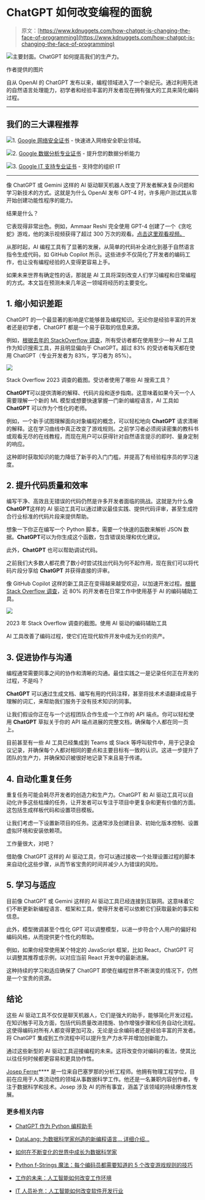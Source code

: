# ChatGPT 如何改变编程的面貌

> 原文：[https://www.kdnuggets.com/how-chatgpt-is-changing-the-face-of-programming](https://www.kdnuggets.com/how-chatgpt-is-changing-the-face-of-programming)

![主要封面。ChatGPT 如何提高我们的生产力。](../Images/f9da3e5e858461a528827be5882316f1.png)

作者提供的图片

自从 OpenAI 的 ChatGPT 发布以来，编程领域进入了一个新纪元。通过利用先进的自然语言处理能力，初学者和经验丰富的开发者现在拥有强大的工具来简化编码过程。

* * *

## 我们的三大课程推荐

![](../Images/0244c01ba9267c002ef39d4907e0b8fb.png)1\. [Google 网络安全证书](https://www.kdnuggets.com/google-cybersecurity) - 快速进入网络安全职业领域。

![](../Images/e225c49c3c91745821c8c0368bf04711.png)2\. [Google 数据分析专业证书](https://www.kdnuggets.com/google-data-analytics) - 提升您的数据分析能力

![](../Images/0244c01ba9267c002ef39d4907e0b8fb.png)3\. [Google IT 支持专业证书](https://www.kdnuggets.com/google-itsupport) - 支持您的组织 IT

* * *

像 ChatGPT 或 Gemini 这样的 AI 驱动聊天机器人改变了开发者解决复杂问题和学习新技术的方式。这就是为什么 OpenAI 发布 GPT-4 时，许多用户测试其从零开始创建功能性程序的能力。

结果是什么？

它表现得非常出色。例如，Ammaar Reshi 完全使用 GPT-4 创建了一个《贪吃蛇》游戏，他的演示视频获得了超过 300 万次的观看。[点击这里观看视频。](https://x.com/ammaar/status/1635754631228952576)

从那时起，AI 编程工具有了显著的发展，从简单的代码补全进化到基于自然语言指令生成代码，如 GitHub Copilot 所示。这些进步不仅简化了开发者的编码工作，也让没有编程经验的人变得更容易上手。

如果未来世界有确定性的话，那就是 AI 工具将深刻改变人们学习编程和日常编程的方式。本文旨在预测未来几年这一领域将经历的主要变化。

## 1\. 缩小知识差距

ChatGPT 的一个最显著的影响是它能够普及编程知识。无论你是经验丰富的开发者还是初学者，ChatGPT 都是一个易于获取的信息来源。

例如，[根据去年的 StackOverflow 调查](https://survey.stackoverflow.co/2023/#most-popular-technologies-ai-search)，所有受访者都在使用至少一种 AI 工具作为知识搜索工具，并且明显偏向于 ChatGPT。超过 83% 的受访者每天都在使用 ChatGPT（专业开发者为 83%，学习者为 85%）。

![](../Images/caf50183f02ca444a9cf06dd5403386f.png)

Stack Overflow 2023 调查的截图。受访者使用了哪些 AI 搜索工具？

**ChatGPT**可以提供清晰的解释、代码片段和逐步指南。这意味着如果今天一个人需要理解一个新的 ML 模型或想要快速掌握一门新的编程语言，AI 工具如 **ChatGPT** 可以作为个性化的老师。

例如，一个新手试图理解面向对象编程的概念，可以轻松地向 **ChatGPT** 请求清晰的解释。这在学习曲线中真正改变了游戏规则。之前学习者必须阅读密集的教科书或观看无尽的在线教程，而现在用户可以获得针对自然语言提示的即时、量身定制的响应。

这种即时获取知识的能力降低了新手的入门门槛，并提高了有经验程序员的学习速度。

## 2\. 提升代码质量和效率

编写干净、高效且无错误的代码仍然是许多开发者面临的挑战。这就是为什么像**ChatGPT**这样的 AI 驱动工具可以通过建议最佳实践、提供代码评审，甚至生成符合行业标准的代码片段来提供帮助。

想象一下你正在编写一个 Python 脚本，需要一个快速的函数来解析 JSON 数据。**ChatGPT**可以为你生成这个函数，包含错误处理和优化建议。

此外，**ChatGPT** 也可以帮助调试代码。

之前我们大多数人都花费了数小时尝试找出代码为何不起作用，现在我们可以将代码片段分享给 **ChatGPT** 并获得直接的评审。

像 GitHub Copilot 这样的新工具正在变得越来越受欢迎，以加速开发过程。[根据 Stack Overflow 调查](https://survey.stackoverflow.co/2023/#most-popular-technologies-ai-search-learn)，近 80% 的开发者在日常工作中使用基于 AI 的编码辅助工具。

![](../Images/f477e08b7177d28448abc862eee34da2.png)

2023 年 Stack Overflow 调查的截图。使用 AI 驱动的编码辅助工具

AI 工具改善了编码过程，使它们在现代软件开发中成为无价的资产。

## 3\. 促进协作与沟通

编程通常需要同事之间的协作和清晰的沟通。最佳实践之一是记录任何正在开发的过程，不是吗？

**ChatGPT** 可以通过生成文档、编写有用的代码注释，甚至将技术术语翻译成易于理解的词汇，来帮助我们服务于没有技术知识的同事。

让我们假设你正在与一个远程团队合作生成一个工作的 API 端点。你可以轻松使用 **ChatGPT** 草拟关于你的 API 端点进展的完整文档，确保每个人都在同一页上。

目前甚至有一些 AI 工具已经集成到 Teams 或 Slack 等呼叫软件中，用于记录会议记录，并确保每个人都对相同的要点和主要目标有一致的认识。这进一步提升了团队的生产力，并确保知识被很好地记录下来且易于传递。

## 4\. 自动化重复任务

重复任务可能会耗尽开发者的创造力和生产力。ChatGPT 和 AI 驱动工具可以自动化许多这些枯燥的任务，让开发者可以专注于项目中更复杂和更有价值的方面。这包括生成样板代码和设置项目模板。

让我们考虑一下设置新项目的任务。这通常涉及创建目录、初始化版本控制、设置虚拟环境和安装依赖项。

工作量很大，对吧？

借助像 ChatGPT 这样的 AI 驱动工具，你可以通过接收一个处理设置过程的脚本来自动化这些步骤，从而节省宝贵的时间并减少人为错误的风险。

## 5\. 学习与适应

目前像 ChatGPT 或 Gemini 这样的 AI 驱动工具已经连接到互联网。这意味着它们不断更新新编程语言、框架和工具，使得开发者可以依赖它们获取最新的事实和信息。

此外，模型微调甚至个性化 GPT 可以调整模型，以进一步符合个人用户的偏好和编码风格，从而提供更个性化的帮助。

例如，如果你经常使用某个特定的 JavaScript 框架，比如 React，ChatGPT 可以调整其推荐或示例，以对应当前 React 开发中的最新进展。

这种持续的学习和适应确保了 ChatGPT 即使在编程世界不断演变的情况下，仍然是一个宝贵的资源。

## 结论

这些 AI 驱动工具不仅仅是聊天机器人，它们是强大的助手，能够简化开发过程。在知识触手可及方面，包括代码质量改进措施、协作增强步骤和任务自动化流程。这使得编码对所有人都变得更加可及，无论是业余编码者还是经验丰富的开发者。将 ChatGPT 集成到工作流程中可以提升生产力水平并增加创新能力。

通过这些新型的 AI 驱动工具迎接编程的未来。这将改变你对编码的看法，使其比以往任何时候都更容易和更具协作性。

**[](https://www.linkedin.com/in/josep-ferrer-sanchez/)**[Josep Ferrer](https://www.linkedin.com/in/josep-ferrer-sanchez)**** 是一位来自巴塞罗那的分析工程师。他拥有物理工程学位，目前在应用于人类流动性的领域从事数据科学工作。他还是一名兼职内容创作者，专注于数据科学和技术。Josep 涉及 AI 的所有事宜，涵盖了该领域的持续爆炸性发展。

### 更多相关内容

+   [ChatGPT 作为 Python 编程助手](https://www.kdnuggets.com/2023/01/chatgpt-python-programming-assistant.html)

+   [DataLang: 为数据科学家创造的新编程语言… 详细介绍…](https://www.kdnuggets.com/2023/04/datalang-new-programming-language-data-scientists-chatgpt.html)

+   [如何在不断变化的世界中成长为数据科学家](https://www.kdnuggets.com/2022/01/grow-data-scientist-everchanging-world.html)

+   [Python f-Strings 魔法：每个编码员都需要知道的 5 个改变游戏规则的技巧](https://www.kdnuggets.com/python-fstrings-magic-5-gamechanging-tricks-every-coder-needs-to-know)

+   [工作的未来：人工智能如何改变工作环境](https://www.kdnuggets.com/2023/04/future-work-ai-changing-job-landscape.html)

+   [IT 人员补充：人工智能如何改变软件开发行业](https://www.kdnuggets.com/2023/05/staff-augmentation-ai-changing-software-development-industry.html)
